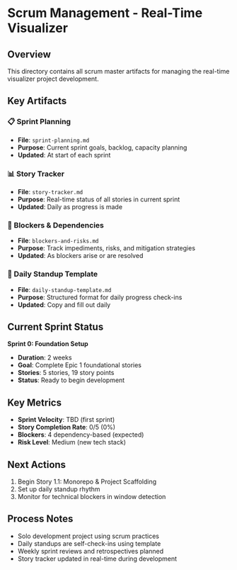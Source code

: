 # **Scrum Management - Real-Time Visualizer**

## **Overview**
This directory contains all scrum master artifacts for managing the real-time visualizer project development.

## **Key Artifacts**

### **📋 Sprint Planning**
- **File**: `sprint-planning.md`
- **Purpose**: Current sprint goals, backlog, capacity planning
- **Updated**: At start of each sprint

### **📊 Story Tracker** 
- **File**: `story-tracker.md`
- **Purpose**: Real-time status of all stories in current sprint
- **Updated**: Daily as progress is made

### **🚫 Blockers & Dependencies**
- **File**: `blockers-and-risks.md`  
- **Purpose**: Track impediments, risks, and mitigation strategies
- **Updated**: As blockers arise or are resolved

### **🔄 Daily Standup Template**
- **File**: `daily-standup-template.md`
- **Purpose**: Structured format for daily progress check-ins
- **Updated**: Copy and fill out daily

## **Current Sprint Status**

**Sprint 0: Foundation Setup**
- **Duration**: 2 weeks
- **Goal**: Complete Epic 1 foundational stories
- **Stories**: 5 stories, 19 story points
- **Status**: Ready to begin development

## **Key Metrics**
- **Sprint Velocity**: TBD (first sprint)  
- **Story Completion Rate**: 0/5 (0%)
- **Blockers**: 4 dependency-based (expected)
- **Risk Level**: Medium (new tech stack)

## **Next Actions**
1. Begin Story 1.1: Monorepo & Project Scaffolding
2. Set up daily standup rhythm  
3. Monitor for technical blockers in window detection

## **Process Notes**
- Solo development project using scrum practices
- Daily standups are self-check-ins using template
- Weekly sprint reviews and retrospectives planned
- Story tracker updated in real-time during development